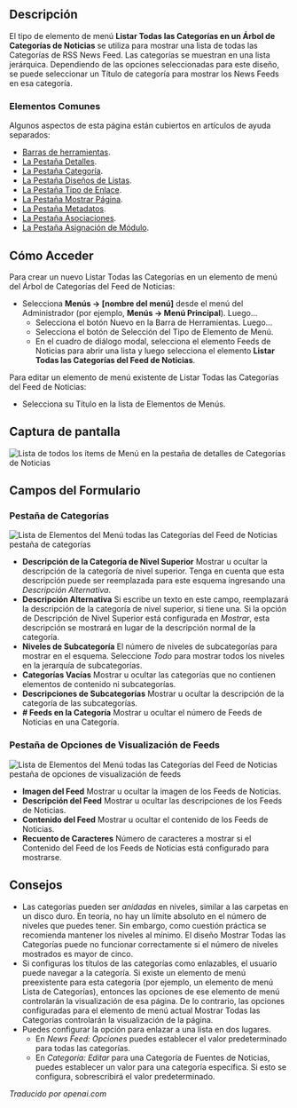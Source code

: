 <!-- Filename: Help4.x:Menu_Item:_List_All_News_Feed_Categories  / Display title: Lister toutes les catégories du flux d'actualités -->

## Descripción

El tipo de elemento de menú **Listar Todas las Categorías en un Árbol de Categorías de Noticias** se utiliza para mostrar una lista de todas las Categorías de RSS News Feed. Las categorías se muestran en una lista jerárquica. Dependiendo de las opciones seleccionadas para este diseño, se puede seleccionar un Título de categoría para mostrar los News Feeds en esa categoría.

### Elementos Comunes

Algunos aspectos de esta página están cubiertos en artículos de ayuda separados:

* [Barras de herramientas](jdocmanual?article=help/common-elements/toolbars).
* [La Pestaña Detalles](jdocmanual?article=help/menu-items-common/menu-item-details).
* [La Pestaña Categoría](jdocmanual?article=help/menu-items-common/menu-item-category).
* [La Pestaña Diseños de Listas](jdocmanual?article=help/menu-items-common/menu-item-list-layouts).
* [La Pestaña Tipo de Enlace](jdocmanual?article=help/menu-items-common/menu-item-link-type).
* [La Pestaña Mostrar Página](jdocmanual?article=help/menu-items-common/menu-item-page-display).
* [La Pestaña Metadatos](jdocmanual?article=help/menu-items-common/menu-item-metadata).
* [La Pestaña Asociaciones](jdocmanual?article=help/common-elements/edit-associations).
* [La Pestaña Asignación de Módulo](jdocmanual?article=help/menu-items-common/menu-item-module-assignment).

## Cómo Acceder

Para crear un nuevo Listar Todas las Categorías en un elemento de menú del Árbol de Categorías del Feed de Noticias:

- Selecciona **Menús → \[nombre del menú\]** desde el menú del Administrador
  (por ejemplo, **Menús → Menú Principal**). Luego...
  - Selecciona el botón Nuevo en la Barra de Herramientas. Luego...
  - Selecciona el botón de Selección del Tipo de Elemento de Menú.
  - En el cuadro de diálogo modal, selecciona el elemento Feeds de Noticias para abrir una lista y
    luego selecciona el elemento **Listar Todas las Categorías del Feed de Noticias**.

Para editar un elemento de menú existente de Listar Todas las Categorías del Feed de Noticias:

- Selecciona su Título en la lista de Elementos de Menús.

## Captura de pantalla

![Lista de todos los ítems de Menú en la pestaña de detalles de Categorías de Noticias](../../../es/images/menu-items/news-feeds-list-all-categories-details-tab.png)

## Campos del Formulario

### Pestaña de Categorías

![Lista de Elementos del Menú todas las Categorías del Feed de Noticias pestaña de categorías](../../../es/images/menu-items/news-feeds-list-all-categories-tree-categories-tab.png)

- **Descripción de la Categoría de Nivel Superior** Mostrar u ocultar la descripción de la categoría de nivel superior. Tenga en cuenta que esta descripción puede ser reemplazada para este esquema ingresando una *Descripción Alternativa*.
- **Descripción Alternativa** Si escribe un texto en este campo, reemplazará la descripción de la categoría de nivel superior, si tiene una. Si la opción de Descripción de Nivel Superior está configurada en *Mostrar*, esta descripción se mostrará en lugar de la descripción normal de la categoría.
- **Niveles de Subcategoría** El número de niveles de subcategorías para mostrar en el esquema. Seleccione *Todo* para mostrar todos los niveles en la jerarquía de subcategorías.
- **Categorías Vacías** Mostrar u ocultar las categorías que no contienen elementos de contenido ni subcategorías.
- **Descripciones de Subcategorías** Mostrar u ocultar la descripción de la categoría de las subcategorías.
- **\# Feeds en la Categoría** Mostrar u ocultar el número de Feeds de Noticias en una Categoría.

### Pestaña de Opciones de Visualización de Feeds

![Lista de Elementos del Menú todas las Categorías del Feed de Noticias pestaña de opciones de visualización de feeds](../../../es/images/menu-items/news-feeds-list-all-categories-tree-feed-display-options-tab.png)

- **Imagen del Feed** Mostrar u ocultar la imagen de los Feeds de Noticias.
- **Descripción del Feed** Mostrar u ocultar las descripciones de los Feeds de Noticias.
- **Contenido del Feed** Mostrar u ocultar el contenido de los Feeds de Noticias.
- **Recuento de Caracteres** Número de caracteres a mostrar si el Contenido del Feed de los Feeds de Noticias está configurado para mostrarse.

## Consejos

- Las categorías pueden ser *anidadas* en niveles, similar a las carpetas en un disco duro. En teoría, no hay un límite absoluto en el número de niveles que puedes tener. Sin embargo, como cuestión práctica se recomienda mantener los niveles al mínimo. El diseño Mostrar Todas las Categorías puede no funcionar correctamente si el número de niveles mostrados es mayor de cinco.
- Si configuras los títulos de las categorías como enlazables, el usuario puede navegar a la categoría. Si existe un elemento de menú preexistente para esta categoría (por ejemplo, un elemento de menú Lista de Categorías), entonces las opciones de ese elemento de menú controlarán la visualización de esa página. De lo contrario, las opciones configuradas para el elemento de menú actual Mostrar Todas las Categorías controlarán la visualización de la página.
- Puedes configurar la opción para enlazar a una lista en dos lugares.
  - En *News Feed: Opciones* puedes establecer el valor predeterminado para todas las categorías.
  - En *Categoría: Editar* para una Categoría de Fuentes de Noticias, puedes establecer un valor para una categoría específica. Si esto se configura, sobrescribirá el valor predeterminado.

*Traducido por openai.com*

